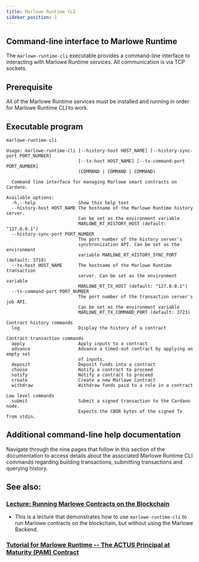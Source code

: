 ```yaml
---
title: Marlowe Runtime CLI
sidebar_position: 1
---
```


## Command-line interface to Marlowe Runtime

The `marlowe-runtime-cli` executable provides a command-line interface to interacting with Marlowe Runtime services. All communication is via TCP sockets. 

## Prerequisite

All of the Marlowe Runtime services must be installed and running in order for Marlowe Runtime CLI to work.

## Executable program

`marlowe-runtime-cli` 


```console
Usage: marlowe-runtime-cli [--history-host HOST_NAME] [--history-sync-port PORT_NUMBER]
                           [--tx-host HOST_NAME] [--tx-command-port PORT_NUMBER]
                           (COMMAND | COMMAND | COMMAND)

  Command line interface for managing Marlowe smart contracts on Cardano.

Available options:
  -h,--help                Show this help text
  --history-host HOST_NAME The hostname of the Marlowe Runtime history server.
                           Can be set as the environment variable
                           MARLOWE_RT_HISTORY_HOST (default: "127.0.0.1")
  --history-sync-port PORT_NUMBER
                           The port number of the history server's
                           synchronization API. Can be set as the environment
                           variable MARLOWE_RT_HISTORY_SYNC_PORT (default: 3719)
  --tx-host HOST_NAME      The hostname of the Marlowe Runtime transaction
                           server. Can be set as the environment variable
                           MARLOWE_RT_TX_HOST (default: "127.0.0.1")
  --tx-command-port PORT_NUMBER
                           The port number of the transaction server's job API.
                           Can be set as the environment variable
                           MARLOWE_RT_TX_COMMAND_PORT (default: 3723)

Contract history commands
  log                      Display the history of a contract

Contract transaction commands
  apply                    Apply inputs to a contract
  advance                  Advance a timed-out contract by applying an empty set
                           of inputs.
  deposit                  Deposit funds into a contract
  choose                   Notify a contract to proceed
  notify                   Notify a contract to proceed
  create                   Create a new Marlowe Contract
  withdraw                 Withdraw funds paid to a role in a contract

Low level commands
  submit                   Submit a signed transaction to the Cardano node.
                           Expects the CBOR bytes of the signed Tx from stdin.
```

## Additional command-line help documentation

Navigate through the nine pages that follow in this section of the documentation to access details about the associated Marlowe Runtime CLI commands regarding building transactions, submitting transactions and querying history. 

## See also:

### [Lecture: Running Marlowe Contracts on the Blockchain](https://github.com/input-output-hk/marlowe-cardano/blob/main/marlowe-cli/lectures/04-marlowe-cli-concrete.md)

* This is a lecture that demonstrates how to use `marlowe-runtime-cli` to run Marlowe contracts on the blockchain, but without using the Marlowe Backend. 

### [Tutorial for Marlowe Runtime -- The ACTUS Principal at Maturity (PAM) Contract](https://github.com/input-output-hk/marlowe-cardano/blob/main/marlowe-runtime/doc/tutorial.ipynb)

